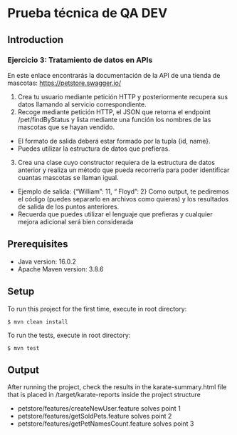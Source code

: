 # Prueba técnica de QA DEV

## Introduction
### Ejercicio 3: Tratamiento de datos en APIs
En este enlace encontrarás la documentación de la API de una tienda de mascotas:
https://petstore.swagger.io/
1. Crea tu usuario mediante petición HTTP y posteriormente recupera sus datos llamando al
servicio correspondiente.
2. Recoge mediante petición HTTP, el JSON que retorna el endpoint /pet/findByStatus y lista
mediante una función los nombres de las mascotas que se hayan vendido.
- El formato de salida deberá estar formado por la tupla {id, name}.
- Puedes utilizar la estructura de datos que prefieras.
3. Crea una clase cuyo constructor requiera de la estructura de datos anterior y realiza un método
que pueda recorrerla para poder identificar cuantas mascotas se llaman igual.
- Ejemplo de salida: {“William”: 11, “ Floyd”: 2} Como output, te pediremos el código (puedes
separarlo en archivos como quieras) y los resultados de salida de los puntos anteriores.
- Recuerda que puedes utilizar el lenguaje que prefieras y cualquier mejora adicional será bien
considerada

## Prerequisites
* Java version: 16.0.2
* Apache Maven version: 3.8.6

## Setup
To run this project for the first time, execute in root directory:
```
$ mvn clean install
```
To run the tests, execute in root directory:
```
$ mvn test
```

## Output
After running the project, check the results in the karate-summary.html file that is placed in /target/karate-reports inside the project structure
* petstore/features/createNewUser.feature solves point 1
* petstore/features/getSoldPets.feature solves point 2
* petstore/features/getPetNamesCount.feature solves point 3